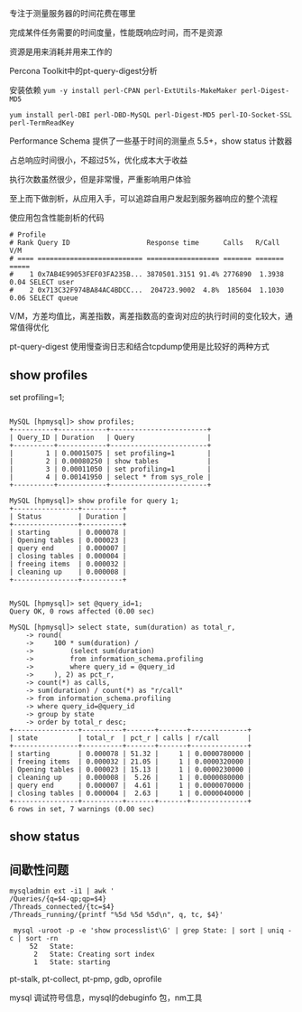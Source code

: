 专注于测量服务器的时间花费在哪里

完成某件任务需要的时间度量，性能既响应时间，而不是资源

资源是用来消耗并用来工作的

Percona Toolkit中的pt-query-digest分析

安装依赖 `yum -y install perl-CPAN perl-ExtUtils-MakeMaker perl-Digest-MD5`

`yum install perl-DBI perl-DBD-MySQL perl-Digest-MD5 perl-IO-Socket-SSL perl-TermReadKey`

Performance Schema 提供了一些基于时间的测量点 5.5+，show status 计数器

占总响应时间很小，不超过5%，优化成本大于收益

执行次数虽然很少，但是非常慢，严重影响用户体验

至上而下做剖析，从应用入手，可以追踪自用户发起到服务器响应的整个流程

使应用包含性能剖析的代码

```
# Profile
# Rank Query ID                   Response time      Calls   R/Call  V/M
# ==== ========================== ================== ======= ======= =====
#    1 0x7AB4E99053FEF03FA235B... 3870501.3151 91.4% 2776890  1.3938  0.04 SELECT user
#    2 0x713C32F974BA84AC4BDCC...  204723.9002  4.8%  185604  1.1030  0.06 SELECT queue
```

V/M，方差均值比，离差指数，离差指数高的查询对应的执行时间的变化较大，通常值得优化

pt-query-digest 使用慢查询日志和结合tcpdump使用是比较好的两种方式

## show profiles

set profiling=1;

```

MySQL [hpmysql]> show profiles;
+----------+------------+------------------------+
| Query_ID | Duration   | Query                  |
+----------+------------+------------------------+
|        1 | 0.00015075 | set profiling=1        |
|        2 | 0.00080250 | show tables            |
|        3 | 0.00011050 | set profiling=1        |
|        4 | 0.00141950 | select * from sys_role |
+----------+------------+------------------------+
```

```
MySQL [hpmysql]> show profile for query 1;
+----------------+----------+
| Status         | Duration |
+----------------+----------+
| starting       | 0.000078 |
| Opening tables | 0.000023 |
| query end      | 0.000007 |
| closing tables | 0.000004 |
| freeing items  | 0.000032 |
| cleaning up    | 0.000008 |
+----------------+----------+

```

```

MySQL [hpmysql]> set @query_id=1;
Query OK, 0 rows affected (0.00 sec)

MySQL [hpmysql]> select state, sum(duration) as total_r,
    -> round(
    ->     100 * sum(duration) /
    ->         (select sum(duration)
    ->         from information_schema.profiling
    ->         where query_id = @query_id
    ->     ), 2) as pct_r,
    -> count(*) as calls,
    -> sum(duration) / count(*) as "r/call"
    -> from information_schema.profiling
    -> where query_id=@query_id
    -> group by state
    -> order by total_r desc;
+----------------+----------+-------+-------+--------------+
| state          | total_r  | pct_r | calls | r/call       |
+----------------+----------+-------+-------+--------------+
| starting       | 0.000078 | 51.32 |     1 | 0.0000780000 |
| freeing items  | 0.000032 | 21.05 |     1 | 0.0000320000 |
| Opening tables | 0.000023 | 15.13 |     1 | 0.0000230000 |
| cleaning up    | 0.000008 |  5.26 |     1 | 0.0000080000 |
| query end      | 0.000007 |  4.61 |     1 | 0.0000070000 |
| closing tables | 0.000004 |  2.63 |     1 | 0.0000040000 |
+----------------+----------+-------+-------+--------------+
6 rows in set, 7 warnings (0.00 sec)
```

## show status

## 间歇性问题

```
mysqladmin ext -i1 | awk '
/Queries/{q=$4-qp;qp=$4}
/Threads_connected/{tc=$4}
/Threads_running/{printf "%5d %5d %5d\n", q, tc, $4}'
```

```
 mysql -uroot -p -e 'show processlist\G' | grep State: | sort | uniq -c | sort -rn
     52   State:
      2   State: Creating sort index
      1   State: starting
```

pt-stalk, pt-collect, pt-pmp, gdb, oprofile

mysql 调试符号信息，mysql的debuginfo 包，nm工具